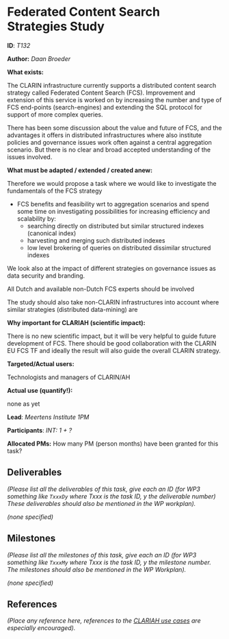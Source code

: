 # Federated Content Search Strategies Study

**ID**: *T132*

**Author:** *Daan Broeder*

**What exists:**

The CLARIN infrastructure currently supports a distributed content search strategy
called Federated Content Search (FCS). Improvement and extension of this service is worked on
by increasing the number and type of FCS end-points (search-engines) and extending the SQL
protocol for support of more complex queries.

There has been some discussion about the value and future of FCS, and the advantages it offers
in distributed infrastructures where also institute policies and governance issues work often
against a central aggregation scenario. But there is no clear and broad accepted understanding
of the issues involved.

**What must be adapted / extended / created anew:**

Therefore we would propose a task where we would like to investigate the fundamentals of the
FCS strategy

* FCS benefits and feasibility wrt to aggregation scenarios and spend some time on investigating possibilities for increasing efficiency and scalability by:
    * searching directly on distributed but similar structured indexes (canonical index)
    * harvesting and merging such distributed indexes
    * low level brokering of queries on distributed dissimilar structured indexes

We look also at the impact of different strategies on governance issues as data security and
branding.

All Dutch and available non-Dutch FCS experts should be involved

The study should also take non-CLARIN infrastructures into account where similar strategies
(distributed data-mining) are

**Why important for CLARIAH (scientific impact):**

There is no new scientific impact, but it will be very helpful to guide future development of FCS.
There should be good collaboration with the CLARIN EU FCS TF and ideally the result will also
guide the overall CLARIN strategy.

**Targeted/Actual users:**

Technologists and managers of CLARIN/AH

**Actual use (quantify!):**

none as yet

**Lead**: *Meertens Institute 1PM*

**Participants**: *INT: 1 + ?*

**Allocated PMs:** How many PM (person months) have been granted for this task?

## Deliverables

*(Please list all the deliverables of this task, give each an ID (for WP3 something like ``TxxxDy`` where Txxx is the task ID, y the deliverable number) These deliverables should also be mentioned in the WP workplan).*

*(none specified)*

## Milestones

*(Please list all the milestones of this task, give each an ID (for WP3 something like ``TxxxMy`` where Txxx is the task ID, y the milestone number. The milestones should also be mentioned in the WP Workplan).*

*(none specified)*

## References

*(Place any reference here, references to the [CLARIAH use cases](https://github.com/CLARIAH/usecases) are especially encouraged).*

